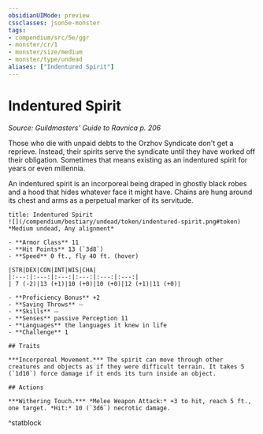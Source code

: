 ```yaml
---
obsidianUIMode: preview
cssclasses: json5e-monster
tags:
- compendium/src/5e/ggr
- monster/cr/1
- monster/size/medium
- monster/type/undead
aliases: ["Indentured Spirit"]
---
```

# Indentured Spirit
*Source: Guildmasters' Guide to Ravnica p. 206*  

Those who die with unpaid debts to the Orzhov Syndicate don't get a reprieve. Instead, their spirits serve the syndicate until they have worked off their obligation. Sometimes that means existing as an indentured spirit for years or even millennia.

An indentured spirit is an incorporeal being draped in ghostly black robes and a hood that hides whatever face it might have. Chains are hung around its chest and arms as a perpetual marker of its servitude.

```ad-statblock
title: Indentured Spirit
![](/compendium/bestiary/undead/token/indentured-spirit.png#token)
*Medium undead, Any alignment*

- **Armor Class** 11 
- **Hit Points** 13 (`3d8`)
- **Speed** 0 ft., fly 40 ft. (hover)

|STR|DEX|CON|INT|WIS|CHA|
|:---:|:---:|:---:|:---:|:---:|:---:|
| 7 (-2)|13 (+1)|10 (+0)|10 (+0)|12 (+1)|11 (+0)|

- **Proficiency Bonus** +2
- **Saving Throws** ⏤
- **Skills** ⏤
- **Senses** passive Perception 11
- **Languages** the languages it knew in life
- **Challenge** 1

## Traits

***Incorporeal Movement.*** The spirit can move through other creatures and objects as if they were difficult terrain. It takes 5 (`1d10`) force damage if it ends its turn inside an object.

## Actions

***Withering Touch.*** *Melee Weapon Attack:* +3 to hit, reach 5 ft., one target. *Hit:* 10 (`3d6`) necrotic damage.
```
^statblock